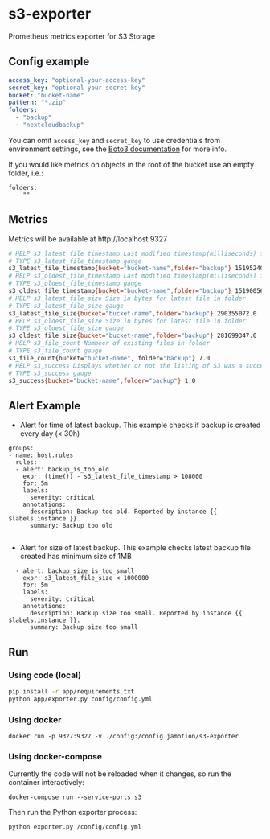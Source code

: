 # s3-exporter

Prometheus metrics exporter for S3 Storage

## Config example

```yml
access_key: "optional-your-access-key"
secret_key: "optional-your-secret-key"
bucket: "bucket-name"
pattern: "*.zip"
folders:
  - "backup"
  - "nextcloudbackup"

```

You can omit `access_key` and `secret_key` to use credentials from
environment settings, see the [Boto3 documentation](https://boto3.amazonaws.com/v1/documentation/api/latest/guide/credentials.html) for more info.

If you would like metrics on objects in the root of the bucket use an empty
folder, i.e.:

```
folders:
  - ""
```

## Metrics

Metrics will be available at http://localhost:9327

```sh
# HELP s3_latest_file_timestamp Last modified timestamp(milliseconds) for latest file in folder
# TYPE s3_latest_file_timestamp gauge
s3_latest_file_timestamp{bucket="bucket-name",folder="backup"} 1519524066157.0
# HELP s3_oldest_file_timestamp Last modified timestamp(milliseconds) for oldest file in folder
# TYPE s3_oldest_file_timestamp gauge
s3_oldest_file_timestamp{bucket="bucket-name",folder="backup"} 1519005663854.0
# HELP s3_latest_file_size Size in bytes for latest file in folder
# TYPE s3_latest_file_size gauge
s3_latest_file_size{bucket="bucket-name",folder="backup"} 290355072.0
# HELP s3_oldest_file_size Size in bytes for latest file in folder
# TYPE s3_oldest_file_size gauge
s3_oldest_file_size{bucket="bucket-name",folder="backup"} 281699347.0
# HELP s3_file_count Numbeer of existing files in folder
# TYPE s3_file_count gauge
s3_file_count{bucket="bucket-name", folder="backup"} 7.0
# HELP s3_success Displays whether or not the listing of S3 was a success
# TYPE s3_success gauge
s3_success{bucket="bucket-name",folder="backup"} 1.0
```

## Alert Example

* Alert for time of latest backup. This example checks if backup is created every day (< 30h)

```
groups:
- name: host.rules
  rules:
  - alert: backup_is_too_old
    expr: (time()) - s3_latest_file_timestamp > 108000
    for: 5m
    labels:
      severity: critical
    annotations:
      description: Backup too old. Reported by instance {{ $labels.instance }}.
      summary: Backup too old


```

* Alert for size of latest backup. This example checks latest backup file created has minimum size of 1MB

```
  - alert: backup_size_is_too_small
    expr: s3_latest_file_size < 1000000
    for: 5m
    labels:
      severity: critical
    annotations:
      description: Backup size too small. Reported by instance {{ $labels.instance }}.
      summary: Backup size too small
```

## Run

### Using code (local)

```sh
pip install -r app/requirements.txt
python app/exporter.py config/config.yml
```

### Using docker

```
docker run -p 9327:9327 -v ./config:/config jamotion/s3-exporter
```

### Using docker-compose

Currently the code will not be reloaded when it changes, so run the container
interactively:

```
docker-compose run --service-ports s3
```

Then run the Python exporter process:

```
python exporter.py /config/config.yml
``` 

